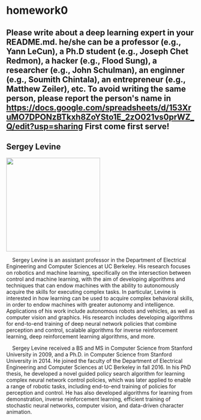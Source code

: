 # homework0
Please write about a deep learning expert in your README.md.
he/she can be a professor (e.g., Yann LeCun), a Ph.D student (e.g., Joseph Chet Redmon), a hacker (e.g., Flood Sung), a researcher (e.g., John Schulman), an enginner (e.g., Soumith Chintala), an entrepreneur (e.g., Matthew Zeiler), etc.
To avoid writing the same person, please report the person's name in  
https://docs.google.com/spreadsheets/d/153XruMO7DPONzBTkxh8ZoYSto1E_2zO021vs0prWZ_Q/edit?usp=sharing
First come first serve!
-------
## Sergey Levine

<img src="https://people.eecs.berkeley.edu/~svlevine/images/portrait_small.png" width="250"/>

&nbsp;&nbsp;&nbsp;&nbsp;Sergey Levine is an assistant professor in the Department of Electrical Engineering and Computer Sciences at UC Berkeley. His research focuses on robotics and machine learning, specifically on the intersection between control and machine learning, with the aim of developing algorithms and techniques that can endow machines with the ability to autonomously acquire the skills for executing complex tasks. In particular, Levine is interested in how learning can be used to acquire complex behavioral skills, in order to endow machines with greater autonomy and intelligence. Applications of his work include autonomous robots and vehicles, as well as computer vision and graphics. His research includes developing algorithms for end-to-end training of deep neural network policies that combine perception and control, scalable algorithms for inverse reinforcement learning, deep reinforcement learning algorithms, and more.

&nbsp;&nbsp;&nbsp;&nbsp;Sergey Levine received a BS and MS in Computer Science from Stanford University in 2009, and a Ph.D. in Computer Science from Stanford University in 2014. He joined the faculty of the Department of Electrical Engineering and Computer Sciences at UC Berkeley in fall 2016. In his PhD thesis, he developed a novel guided policy search algorithm for learning complex neural network control policies, which was later applied to enable a range of robotic tasks, including end-to-end training of policies for perception and control. He has also developed algorithms for learning from demonstration, inverse reinforcement learning, efficient training of stochastic neural networks, computer vision, and data-driven character animation.
